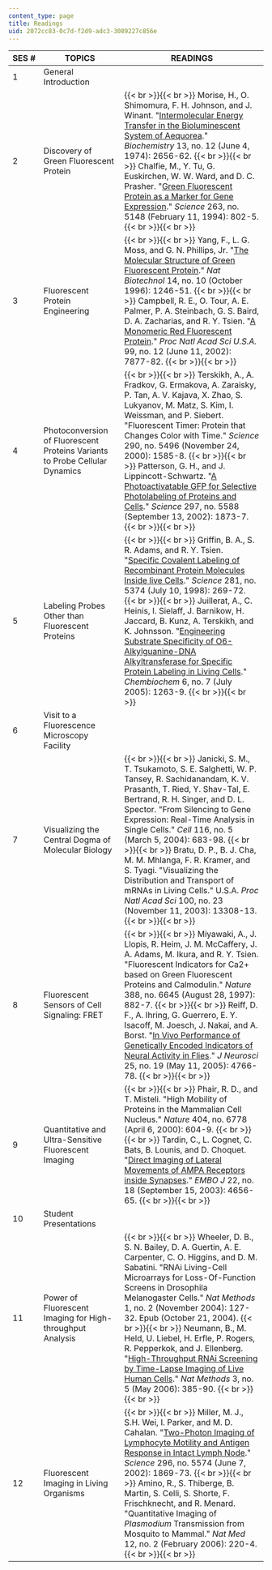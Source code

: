 ```yaml
---
content_type: page
title: Readings
uid: 2072cc83-0c7d-f2d9-adc3-3089227c856e
---
```


| SES # | TOPICS | READINGS |
| --- | --- | --- |
| 1 | General Introduction | &nbsp; |
| 2 | Discovery of Green Fluorescent Protein |  {{< br >}}{{< br >}} Morise, H., O. Shimomura, F. H. Johnson, and J. Winant. "[Intermolecular Energy Transfer in the Bioluminescent System of Aequorea](http://www.ncbi.nlm.nih.gov/entrez/query.fcgi?db=pubmed&cmd=Retrieve&dopt=Abstract&list_uids=4151620&query_hl=8&itool=pubmed_DocSum)." _Biochemistry_ 13, no. 12 (June 4, 1974): 2656-62. {{< br >}}{{< br >}} Chalfie, M., Y. Tu, G. Euskirchen, W. W. Ward, and D. C. Prasher. "[Green Fluorescent Protein as a Marker for Gene Expression](http://www.ncbi.nlm.nih.gov/entrez/query.fcgi?db=pubmed&cmd=Retrieve&dopt=AbstractPlus&list_uids=8303295&query_hl=12&itool=pubmed_DocSum)." _Science_ 263, no. 5148 (February 11, 1994): 802-5. {{< br >}}{{< br >}}  |
| 3 | Fluorescent Protein Engineering |  {{< br >}}{{< br >}} Yang, F., L. G. Moss, and G. N. Phillips, Jr. "[The Molecular Structure of Green Fluorescent Protein](http://www.ncbi.nlm.nih.gov/entrez/query.fcgi?db=pubmed&cmd=Retrieve&dopt=AbstractPlus&list_uids=9631087&query_hl=84&itool=pubmed_DocSum)." _Nat Biotechnol_ 14, no. 10 (October 1996): 1246-51. {{< br >}}{{< br >}} Campbell, R. E., O. Tour, A. E. Palmer, P. A. Steinbach, G. S. Baird, D. A. Zacharias, and R. Y. Tsien. "[A Monomeric Red Fluorescent Protein](http://www.ncbi.nlm.nih.gov/entrez/query.fcgi?db=pubmed&cmd=Retrieve&dopt=Abstract&list_uids=12060735&query_hl=18&itool=pubmed_DocSum)." _Proc Natl Acad Sci U.S.A._ 99, no. 12 (June 11, 2002): 7877-82. {{< br >}}{{< br >}}  |
| 4 | Photoconversion of Fluorescent Proteins Variants to Probe Cellular Dynamics |  {{< br >}}{{< br >}} Terskikh, A., A. Fradkov, G. Ermakova, A. Zaraisky, P. Tan, A. V. Kajava, X. Zhao, S. Lukyanov, M. Matz, S. Kim, I. Weissman, and P. Siebert. "Fluorescent Timer: Protein that Changes Color with Time." _Science_ 290, no. 5496 (November 24, 2000): 1585-8. {{< br >}}{{< br >}} Patterson, G. H., and J. Lippincott-Schwartz. "[A Photoactivatable GFP for Selective Photolabeling of Proteins and Cells](http://www.ncbi.nlm.nih.gov/entrez/query.fcgi?db=pubmed&cmd=Retrieve&dopt=Abstract&list_uids=12228718&query_hl=24&itool=pubmed_DocSum)." _Science_ 297, no. 5588 (September 13, 2002): 1873-7. {{< br >}}{{< br >}}  |
| 5 | Labeling Probes Other than Fluorescent Proteins |  {{< br >}}{{< br >}} Griffin, B. A., S. R. Adams, and R. Y. Tsien. "[Specific Covalent Labeling of Recombinant Protein Molecules Inside live Cells](http://www.ncbi.nlm.nih.gov/entrez/query.fcgi?db=pubmed&cmd=Retrieve&dopt=Abstract&list_uids=9657724&query_hl=37&itool=pubmed_DocSum)." _Science_ 281, no. 5374 (July 10, 1998): 269-72. {{< br >}}{{< br >}} Juillerat, A., C. Heinis, I. Sielaff, J. Barnikow, H. Jaccard, B. Kunz, A. Terskikh, and K. Johnsson. "[Engineering Substrate Specificity of O6-Alkylguanine-DNA Alkyltransferase for Specific Protein Labeling in Living Cells](http://www.ncbi.nlm.nih.gov/entrez/query.fcgi?db=pubmed&cmd=Retrieve&dopt=Abstract&list_uids=15934048&query_hl=35&itool=pubmed_DocSum)." _Chembiochem_ 6, no. 7 (July 2005): 1263-9. {{< br >}}{{< br >}}  |
| 6 | Visit to a Fluorescence Microscopy Facility | &nbsp; |
| 7 | Visualizing the Central Dogma of Molecular Biology |  {{< br >}}{{< br >}} Janicki, S. M., T. Tsukamoto, S. E. Salghetti, W. P. Tansey, R. Sachidanandam, K. V. Prasanth, T. Ried, Y. Shav-Tal, E. Bertrand, R. H. Singer, and D. L. Spector. "From Silencing to Gene Expression: Real-Time Analysis in Single Cells." _Cell_ 116, no. 5 (March 5, 2004): 683-98. {{< br >}}{{< br >}} Bratu, D. P., B. J. Cha, M. M. Mhlanga, F. R. Kramer, and S. Tyagi. "Visualizing the Distribution and Transport of mRNAs in Living Cells." U.S.A. _Proc Natl Acad Sci_ 100, no. 23 (November 11, 2003): 13308-13. {{< br >}}{{< br >}}  |
| 8 | Fluorescent Sensors of Cell Signaling: FRET |  {{< br >}}{{< br >}} Miyawaki, A., J. Llopis, R. Heim, J. M. McCaffery, J. A. Adams, M. Ikura, and R. Y. Tsien. "Fluorescent Indicators for Ca2+ based on Green Fluorescent Proteins and Calmodulin." _Nature_ 388, no. 6645 (August 28, 1997): 882-7. {{< br >}}{{< br >}} Reiff, D. F., A. Ihring, G. Guerrero, E. Y. Isacoff, M. Joesch, J. Nakai, and A. Borst. "[In Vivo Performance of Genetically Encoded Indicators of Neural Activity in Flies](http://www.ncbi.nlm.nih.gov/entrez/query.fcgi?db=pubmed&cmd=Retrieve&dopt=AbstractPlus&list_uids=15888652&query_hl=72&itool=pubmed_docsum)." _J_ _Neurosci_ 25, no. 19 (May 11, 2005): 4766-78. {{< br >}}{{< br >}}  |
| 9 | Quantitative and Ultra-Sensitive Fluorescent Imaging |  {{< br >}}{{< br >}} Phair, R. D., and T. Misteli. "High Mobility of Proteins in the Mammalian Cell Nucleus." _Nature_ 404, no. 6778 (April 6, 2000): 604-9. {{< br >}}{{< br >}} Tardin, C., L. Cognet, C. Bats, B. Lounis, and D. Choquet. "[Direct Imaging of Lateral Movements of AMPA Receptors inside Synapses](http://www.ncbi.nlm.nih.gov/entrez/query.fcgi?db=pubmed&cmd=Retrieve&dopt=AbstractPlus&list_uids=12970178&query_hl=12&itool=pubmed_docsum)." _EMBO J_ 22, no. 18 (September 15, 2003): 4656-65. {{< br >}}{{< br >}}  |
| 10 | Student Presentations | &nbsp; |
| 11 | Power of Fluorescent Imaging for High-throughput Analysis |  {{< br >}}{{< br >}} Wheeler, D. B., S. N. Bailey, D. A. Guertin, A. E. Carpenter, C. O. Higgins, and D. M. Sabatini. "RNAi Living-Cell Microarrays for Loss-Of-Function Screens in Drosophila Melanogaster Cells." _Nat Methods_ 1, no. 2 (November 2004): 127-32. Epub (October 21, 2004). {{< br >}}{{< br >}} Neumann, B., M. Held, U. Liebel, H. Erfle, P. Rogers, R. Pepperkok, and J. Ellenberg. "[High-Throughput RNAi Screening by Time-Lapse Imaging of Live Human Cells](http://www.ncbi.nlm.nih.gov/entrez/query.fcgi?db=pubmed&cmd=Retrieve&dopt=AbstractPlus&list_uids=16628209&query_hl=40&itool=pubmed_docsum)." _Nat Methods_ 3, no. 5 (May 2006): 385-90. {{< br >}}{{< br >}}  |
| 12 | Fluorescent Imaging in Living Organisms |  {{< br >}}{{< br >}} Miller, M. J., S.H. Wei, I. Parker, and M. D. Cahalan. "[Two-Photon Imaging of Lymphocyte Motility and Antigen Response in Intact Lymph Node](http://www.ncbi.nlm.nih.gov/entrez/query.fcgi?db=pubmed&cmd=Retrieve&dopt=Abstract&list_uids=12016203&query_hl=130&itool=pubmed_docsum)." _Science_ 296, no. 5574 (June 7, 2002): 1869-73. {{< br >}}{{< br >}} Amino, R., S. Thiberge, B. Martin, S. Celli, S. Shorte, F. Frischknecht, and R. Menard. "Quantitative Imaging of _Plasmodium_ Transmission from Mosquito to Mammal." _Nat Med_ 12, no. 2 (February 2006): 220-4. {{< br >}}{{< br >}}